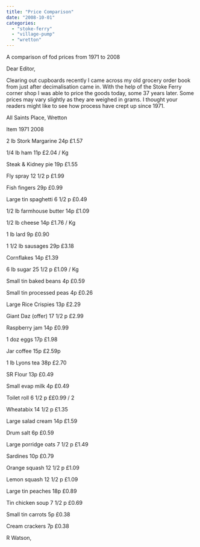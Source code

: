 ```yaml
---
title: "Price Comparison"
date: "2008-10-01"
categories: 
  - "stoke-ferry"
  - "village-pump"
  - "wretton"
---
```


A comparison of fod prices from 1971 to 2008

Dear Editor,

Clearing out cupboards recently I came across my old grocery order book from just after decimalisation came in. With the help of the Stoke Ferry corner shop I was able to price the goods today, some 37 years later. Some prices may vary slightly as they are weighed in grams. I thought your readers might like to see how process have crept up since 1971.

All Saints Place, Wretton

Item 1971 2008

2 lb Stork Margarine 24p £1.57

1/4 lb ham 11p £2.04 / Kg

Steak & Kidney pie 19p £1.55

Fly spray 12 1/2 p £1.99

Fish fingers 29p £0.99

Large tin spaghetti 6 1/2 p £0.49

1/2 lb farmhouse butter 14p £1.09

1/2 lb cheese 14p £1.76 / Kg

1 lb lard 9p £0.90

1 1/2 lb sausages 29p £3.18

Cornflakes 14p £1.39

6 lb sugar 25 1/2 p £1.09 / Kg

Small tin baked beans 4p £0.59

Small tin processed peas 4p £0.26

Large Rice Crispies 13p £2.29

Giant Daz (offer) 17 1/2 p £2.99

Raspberry jam 14p £0.99

1 doz eggs 17p £1.98

Jar coffee 15p £2.59p

1 lb Lyons tea 38p £2.70

SR Flour 13p £0.49

Small evap milk 4p £0.49

Toilet roll 6 1/2 p ££0.99 / 2

Wheatabix 14 1/2 p £1.35

Large salad cream 14p £1.59

Drum salt 6p £0.59

Large porridge oats 7 1/2 p £1.49

Sardines 10p £0.79

Orange squash 12 1/2 p £1.09

Lemon squash 12 1/2 p £1.09

Large tin peaches 18p £0.89

Tin chicken soup 7 1/2 p £0.69

Small tin carrots 5p £0.38

Cream crackers 7p £0.38

R Watson,
